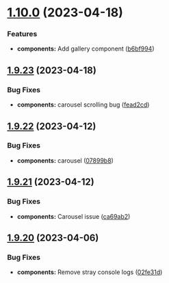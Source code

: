 # [1.10.0](https://github.com/jacecotton/tcds/compare/v1.9.23...v1.10.0) (2023-04-18)


### Features

* **components:** Add gallery component ([b6bf994](https://github.com/jacecotton/tcds/commit/b6bf994b2ad1c61a6e8f2a8b83a3e862883f1fd8))



## [1.9.23](https://github.com/jacecotton/tcds/compare/v1.9.22...v1.9.23) (2023-04-18)


### Bug Fixes

* **components:** carousel scrolling bug ([fead2cd](https://github.com/jacecotton/tcds/commit/fead2cdb4122a223ef8cd177267ac08cded9ec46))



## [1.9.22](https://github.com/jacecotton/tcds/compare/v1.9.21...v1.9.22) (2023-04-12)


### Bug Fixes

* **components:** carousel ([07899b8](https://github.com/jacecotton/tcds/commit/07899b894bd7ac4d4864cf32369993d6c654bdff))



## [1.9.21](https://github.com/jacecotton/tcds/compare/v1.9.20...v1.9.21) (2023-04-12)


### Bug Fixes

* **components:** Carousel issue ([ca69ab2](https://github.com/jacecotton/tcds/commit/ca69ab2977839e2b10a8255e96838dfd05d63a09))



## [1.9.20](https://github.com/jacecotton/tcds/compare/v1.9.19...v1.9.20) (2023-04-06)


### Bug Fixes

* **components:** Remove stray console logs ([02fe31d](https://github.com/jacecotton/tcds/commit/02fe31d0551c46ae0680496d2004e38e3bbbd304))



